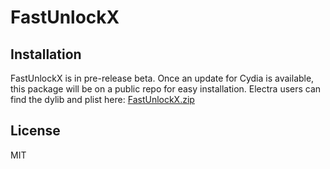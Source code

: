 # FastUnlockX

## Installation

FastUnlockX is in pre-release beta. Once an update for Cydia is available, this package will be on a public repo for easy installation. Electra users can find the dylib and plist here: [FastUnlockX.zip](https://github.com/CPDigitalDarkroom/FastUnlockX/releases)

## License

MIT
